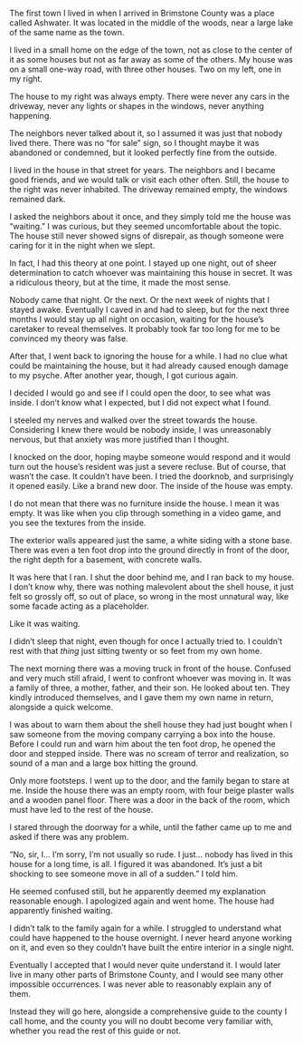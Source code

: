 The first town I lived in when I arrived in Brimstone County was a place called Ashwater. It was located in the middle of the woods, near a large lake of the same name as the town. 

I lived in a small home on the edge of the town, not as close to the center of it as some houses but not as far away as some of the others. My house was on a small one-way road, with three other houses. Two on my left, one in my right.

The house to my right was always empty. There were never any cars in the driveway, never any lights or shapes in the windows, never anything happening.

The neighbors never talked about it, so I assumed it was just that nobody lived there. There was no “for sale” sign, so I thought maybe it was abandoned or condemned, but it looked perfectly fine from the outside.

I lived in the house in that street for years. The neighbors and I became good friends, and we would talk or visit each other often. Still, the house to the right was never inhabited. The driveway remained empty, the windows remained dark. 

I asked the neighbors about it once, and they simply told me the house was “waiting.” I was curious, but they seemed uncomfortable about the topic. The house still never showed signs of disrepair, as though someone were caring for it in the night when we slept.

In fact, I had this theory at one point. I stayed up one night, out of sheer determination to catch whoever was maintaining this house in secret. It was a ridiculous theory, but at the time, it made the most sense.

Nobody came that night. Or the next. Or the next week of nights that I stayed awake. Eventually I caved in and had to sleep, but for the next three months I would stay up all night on occasion, waiting for the house’s caretaker to reveal themselves. It probably took far too long for me to be convinced my theory was false.

After that, I went back to ignoring the house for a while. I had no clue what could be maintaining the house, but it had already caused enough damage to my psyche. After another year, though, I got curious again. 

I decided I would go and see if I could open the door, to see what was inside. I don’t know what I expected, but I did not expect what I found.

I steeled my nerves and walked over the street towards the house. Considering I knew there would be nobody inside, I was unreasonably nervous, but that anxiety was more justified than I thought. 

I knocked on the door, hoping maybe someone would respond and it would turn out the house’s resident was just a severe recluse. But of course, that wasn’t the case. It couldn’t have been. I tried the doorknob, and surprisingly it opened easily. Like a brand new door. The inside of the house was empty.

I do not mean that there was no furniture inside the house. I mean it was empty. It was like when you clip through something in a video game, and you see the textures from the inside. 

The exterior walls appeared just the same, a white siding with a stone base. There was even a ten foot drop into the ground directly in front of the door, the right depth for a basement, with concrete walls.

It was here that I ran. I shut the door behind me, and I ran back to my house. I don’t know why, there was nothing malevolent about the shell house, it just felt so grossly off, so out of place, so wrong in the most unnatural way, like some facade acting as a placeholder.

Like it was waiting.

I didn’t sleep that night, even though for once I actually tried to. I couldn’t rest with that *thing* just sitting twenty or so feet from my own home.

The next morning there was a moving truck in front of the house. Confused and very much still afraid, I went to confront whoever was moving in. It was a family of three, a mother, father, and their son. He looked about ten. They kindly introduced themselves, and I gave them my own name in return, alongside a quick welcome.

I was about to warn them about the shell house they had just bought when I saw someone from the moving company carrying a box into the house. Before I could run and warn him about the ten foot drop, he opened the door and stepped inside. There was no scream of terror and realization, so sound of a man and a large box hitting the ground.

Only more footsteps. I went up to the door, and the family began to stare at me. Inside the house there was an empty room, with four beige plaster walls and a wooden panel floor. There was a door in the back of the room, which must have led to the rest of the house.

I stared through the doorway for a while, until the father came up to me and asked if there was any problem.

“No, sir, I… I’m sorry, I’m not usually so rude. I just… nobody has lived in this house for a long time, is all. I figured it was abandoned. It’s just a bit shocking to see someone move in all of a sudden.” I told him. 

He seemed confused still, but he apparently deemed my explanation reasonable enough. I apologized again and went home. The house had apparently finished waiting.

I didn’t talk to the family again for a while. I struggled to understand what could have happened to the house overnight. I never heard anyone working on it, and even so they couldn’t have built the entire interior in a single night.

Eventually I accepted that I would never quite understand it. I would later live in many other parts of Brimstone County, and I would see many other impossible occurrences. I was never able to reasonably explain any of them. 

Instead they will go here, alongside a comprehensive guide to the county I call home, and the county you will no doubt become very familiar with, whether you read the rest of this guide or not.